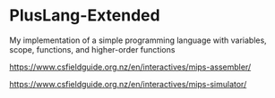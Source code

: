 # PlusLang-Extended
My implementation of a simple programming language with variables, scope, functions, and higher-order functions 

https://www.csfieldguide.org.nz/en/interactives/mips-assembler/

https://www.csfieldguide.org.nz/en/interactives/mips-simulator/
